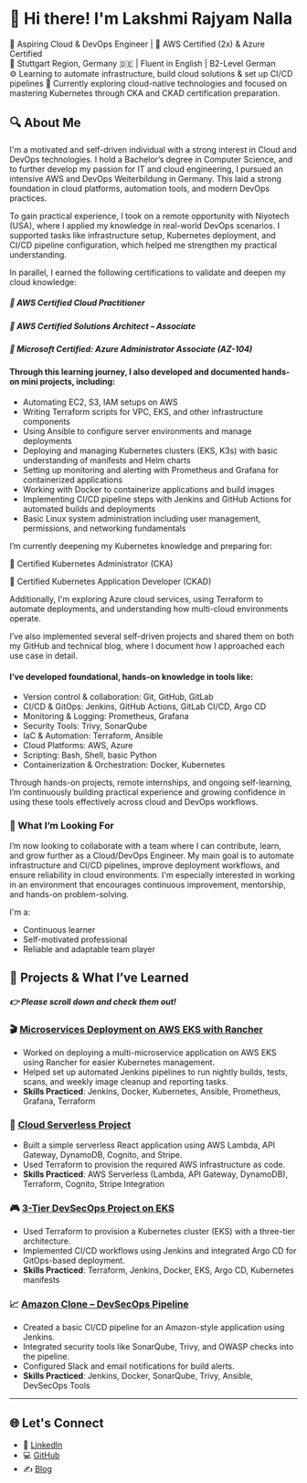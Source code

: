 # 👋 Hi there! I'm Lakshmi Rajyam Nalla


🎯 Aspiring Cloud & DevOps Engineer | 🏅 AWS Certified (2x) & Azure Certified  
📍 Stuttgart Region, Germany 🇩🇪 | Fluent in English | B2-Level German  
⚙️ Learning to automate infrastructure, build cloud solutions & set up CI/CD pipelines
🔄 Currently exploring cloud-native technologies and focused on mastering Kubernetes through CKA and CKAD certification preparation.

## 🔍 About Me

I'm a motivated and self-driven individual with a strong interest in Cloud and DevOps technologies. I hold a Bachelor’s degree in Computer Science, and to further develop my passion for IT and cloud engineering, I pursued an intensive AWS and DevOps Weiterbildung in Germany. This laid a strong foundation in cloud platforms, automation tools, and modern DevOps practices.

To gain practical experience, I took on a remote opportunity with Niyotech (USA), where I applied my knowledge in real-world DevOps scenarios. I supported tasks like infrastructure setup, Kubernetes deployment, and CI/CD pipeline configuration, which helped me strengthen my practical understanding.

In parallel, I earned the following certifications to validate and deepen my cloud knowledge:

##### 🏅 AWS Certified Cloud Practitioner

##### 🏅 AWS Certified Solutions Architect – Associate

##### 🏅 Microsoft Certified: Azure Administrator Associate (AZ-104)

#### Through this learning journey, I also developed and documented hands-on mini projects, including:

- Automating EC2, S3, IAM setups on AWS
- Writing Terraform scripts for VPC, EKS, and other infrastructure components
- Using Ansible to configure server environments and manage deployments
- Deploying and managing Kubernetes clusters (EKS, K3s) with basic understanding of manifests and Helm charts
- Setting up monitoring and alerting with Prometheus and Grafana for containerized applications
- Working with Docker to containerize applications and build images
- Implementing CI/CD pipeline steps with Jenkins and GitHub Actions for automated builds and deployments
- Basic Linux system administration including user management, permissions, and networking fundamentals

I’m currently deepening my Kubernetes knowledge and preparing for:

📘 Certified Kubernetes Administrator (CKA)

📘 Certified Kubernetes Application Developer (CKAD)

Additionally, I'm exploring Azure cloud services, using Terraform to automate deployments, and understanding how multi-cloud environments operate.

I’ve also implemented several self-driven projects and shared them on both my GitHub and technical blog, where I document how I approached each use case in detail.

#### I’ve developed foundational, hands-on knowledge in tools like:

- Version control & collaboration: Git, GitHub, GitLab
- CI/CD & GitOps: Jenkins, GitHub Actions, GitLab CI/CD, Argo CD
- Monitoring & Logging: Prometheus, Grafana
- Security Tools: Trivy, SonarQube
- IaC & Automation: Terraform, Ansible
- Cloud Platforms: AWS, Azure
- Scripting: Bash, Shell, basic Python
- Containerization & Orchestration: Docker, Kubernetes 

Through hands-on projects, remote internships, and ongoing self-learning, I’m continuously building practical experience and growing confidence in using these tools effectively across cloud and DevOps workflows.

### 🤝 What I’m Looking For

I’m now looking to collaborate with a team where I can contribute, learn, and grow further as a Cloud/DevOps Engineer. My main goal is to automate infrastructure and CI/CD pipelines, improve deployment workflows, and ensure reliability in cloud environments. I'm especially interested in working in an environment that encourages continuous improvement, mentorship, and hands-on problem-solving.

I'm a:
-  Continuous learner
-  Self-motivated professional
-  Reliable and adaptable team player

## 🔨 Projects & What I’ve Learned

##### 👉 Please scroll down and check them out!

### 🎬 [Microservices Deployment on AWS EKS with Rancher](https://github.com/Nalla06/Microservices-deploy-EKS-Rancher.git)
- Worked on deploying a multi-microservice application on AWS EKS using Rancher for easier Kubernetes management.
- Helped set up automated Jenkins pipelines to run nightly builds, tests, scans, and weekly image cleanup and reporting tasks.
- **Skills Practiced**: Jenkins, Docker, Kubernetes, Ansible, Prometheus, Grafana, Terraform

### 🛒 [Cloud Serverless Project](https://github.com/Nalla06/Cloud-Serverless-Project-Terraform.git)
- Built a simple serverless React application using AWS Lambda, API Gateway, DynamoDB, Cognito, and Stripe.
- Used Terraform to provision the required AWS infrastructure as code.
- **Skills Practiced**: AWS Serverless (Lambda, API Gateway, DynamoDB), Terraform, Cognito, Stripe Integration

### 🎮 [3-Tier DevSecOps Project on EKS](https://github.com/Nalla06/End-to-End-3-tier-DevSecops-Project.git)
- Used Terraform to provision a Kubernetes cluster (EKS) with a three-tier architecture.
- Implemented CI/CD workflows using Jenkins and integrated Argo CD for GitOps-based deployment.
- **Skills Practiced**: Terraform, Jenkins, Docker, EKS, Argo CD, Kubernetes manifests

### 📈 [Amazon Clone – DevSecOps Pipeline](https://github.com/Nalla06/amazon-clone-cicd-argo.git)
- Created a basic CI/CD pipeline for an Amazon-style application using Jenkins.
- Integrated security tools like SonarQube, Trivy, and OWASP checks into the pipeline.
- Configured Slack and email notifications for build alerts.
- **Skills Practiced**: Jenkins, Docker, SonarQube, Trivy, Ansible, DevSecOps Tools

---
## 🌐 Let's Connect

- 💼 [LinkedIn](https://www.linkedin.com/in/lakshmirajyam-nalla)
- 💻 [GitHub]( https://github.com/Nalla06)
- ✍️ [Blog](https://blog.nallalakshmirajyam.click)